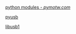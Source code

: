 [python modules - _pymotw.com_](https://pymotw.com/2/)

[pyusb](https://github.com/walac/pyusb)

[libusb1](https://github.com/vpelletier/python-libusb1)

